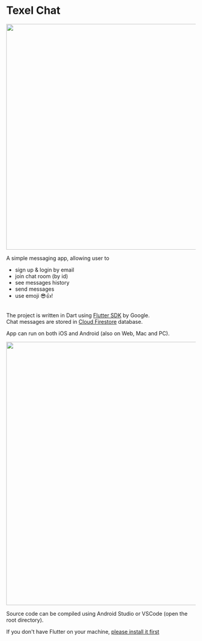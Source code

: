 # Texel Chat

<img src="https://github.com/beersheba/texel-chat/blob/master/images/demo.gif" height="600">

A simple messaging app, allowing user to
- sign up & login by email
- join chat room (by id)
- see messages history
- send messages
- use emoji 😎👍!<br>

##

The project is written in Dart using <a href="https://flutter.dev/">Flutter SDK</a> by Google.<br>
Chat messages are stored in <a href="https://firebase.google.com/docs/firestore">Cloud Firestore</a> database.

App can run on both iOS and Android (also on Web, Mac and PC).

<img src="https://github.com/beersheba/texel-chat/blob/master/images/chat.png" width="700">

Source code can be compiled using Android Studio or VSCode (open the root directory).

If you don't have Flutter on your machine, <a href="https://flutter.dev/docs/get-started/install">please install it first</a>
